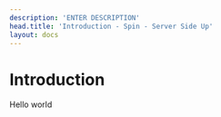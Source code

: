 ```yaml
---
description: 'ENTER DESCRIPTION'
head.title: 'Introduction - Spin - Server Side Up'
layout: docs
---
```


# Introduction

Hello world